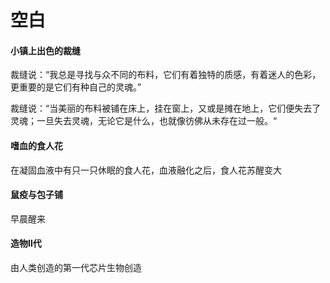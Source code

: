 # 空白

#### 小镇上出色的裁缝

裁缝说：“我总是寻找与众不同的布料，它们有着独特的质感，有着迷人的色彩，更重要的是它们有种自己的灵魂。”

裁缝说：“当美丽的布料被铺在床上，挂在窗上，又或是摊在地上，它们便失去了灵魂；一旦失去灵魂，无论它是什么，也就像彷佛从未存在过一般。“



#### 嗜血的食人花

在凝固血液中有只一只休眠的食人花，血液融化之后，食人花苏醒变大



#### 鼠疫与包子铺

早晨醒来



#### 造物Ⅱ代

由人类创造的第一代芯片生物创造